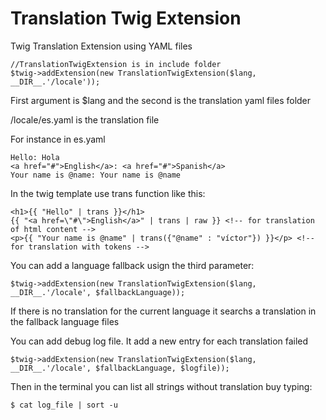 # Translation Twig Extension
Twig Translation Extension using YAML files

    //TranslationTwigExtension is in include folder
    $twig->addExtension(new TranslationTwigExtension($lang, __DIR__.'/locale'));


First argument is $lang and the second is the translation yaml files folder

/locale/es.yaml is the translation file

For instance in es.yaml

    Hello: Hola
    <a href="#">English</a>: <a href="#">Spanish</a>
    Your name is @name: Your name is @name


In the twig template use trans function like this:

    <h1>{{ "Hello" | trans }}</h1>
    {{ "<a href=\"#\">English</a>" | trans | raw }} <!-- for translation of html content -->
    <p>{{ "Your name is @name" | trans({"@name" : "víctor"}) }}</p>	<!-- for translation with tokens -->


You can add a language fallback usign the third parameter:

    $twig->addExtension(new TranslationTwigExtension($lang, __DIR__.'/locale', $fallbackLanguage));

If there is no translation for the current language it searchs a translation in the fallback language files

You can add debug log file. It add a new entry for each translation failed

    $twig->addExtension(new TranslationTwigExtension($lang, __DIR__.'/locale', $fallbackLanguage, $logfile));

Then in the terminal you can list all strings without translation buy typing:
    
    $ cat log_file | sort -u
